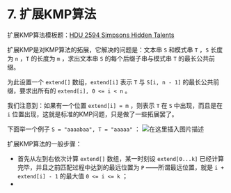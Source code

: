 # 7. 扩展KMP算法
扩展KMP算法模板题：[HDU 2594 Simpsons Hidden Talents](http://acm.hdu.edu.cn/showproblem.php?pid=2594) 

扩展KMP是对KMP算法的拓展，它解决的问题是：文本串 `S` 和模式串 `T` ，`S` 长度为 `n` ，`T` 的长度为 `m` ，求出文本串 `S` 的每个后缀子串与模式串 `T` 的最长公共前缀。

为此设置一个 `extend[]` 数组，`extend[i]` 表示 `T` 与 `S[i, n - 1]` 的最长公共前缀，要求出所有的 `extend[i], 0 <= i < n` 。

我们注意到：如果有一个位置 `extend[i] = m` ，则表示 `T` 在 `S` 中出现，而且是在 `i` 位置出现，这就是标准的KMP问题，只是做了一些拓展罢了。

下面举一个例子 `S = "aaaabaa", T = "aaaaa"` ：
![在这里插入图片描述](https://img-blog.csdnimg.cn/20200830194511816.png?x-oss-process=image/watermark,type_ZmFuZ3poZW5naGVpdGk,shadow_10,text_aHR0cHM6Ly9ibG9nLmNzZG4ubmV0L215UmVhbGl6YXRpb24=,size_16,color_FFFFFF,t_70#pic_center)


扩展KMP算法的一般步骤：
- 首先从左到右依次计算 `extend[]` 数组，某一时刻设 `extend[0...k]` 已经计算完毕，并且之前匹配过程中达到的最远位置为 `P` ——所谓最远位置，就是 `i + extend[i] - 1` 的最大值 `0 <= i <= k` ；
- 
